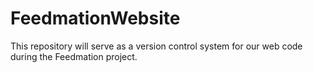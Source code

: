FeedmationWebsite
=================

This repository will serve as a version control system for our web code during the Feedmation project.
